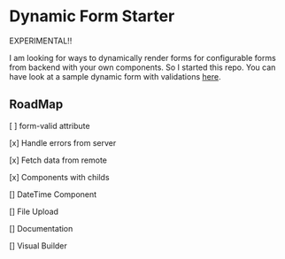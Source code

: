 # Dynamic Form Starter

EXPERIMENTAL!! 

I am looking for ways to dynamically render forms for configurable forms from backend with your own components. So I started this repo. You can have look at a sample dynamic form with validations [here](https://github.com/AhmetHuseyinDOK/vue-dynamic-form-starter/blob/main/src/App.vue).

## RoadMap

[ ] form-valid attribute

[x] Handle errors from server

[x] Fetch data from remote

[x] Components with childs

[] DateTime Component

[] File Upload

[] Documentation

[] Visual Builder
